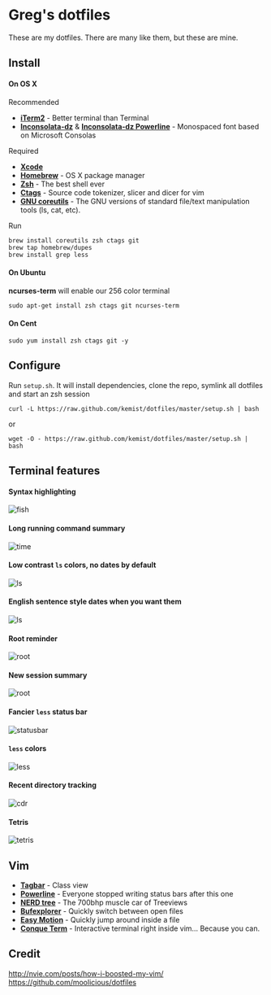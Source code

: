 
Greg's dotfiles 
===============

These are my dotfiles. There are many like them, but these are mine.

Install
-------
#### On OS X

Recommended
* **[iTerm2](http://www.iterm2.com)** - Better terminal than Terminal
* **[Inconsolata-dz](http://media.nodnod.net/Inconsolata-dz.otf.zip)** & **[Inconsolata-dz Powerline](https://gist.github.com/raw/1595572/51bdd743cc1cc551c49457fe1503061b9404183f/Inconsolata-dz-Powerline.otf)** - Monospaced font based on Microsoft Consolas

	
Required
* **[Xcode](https://itunes.apple.com/us/app/xcode/id497799835?ls=1&mt=12)**
* **[Homebrew](http://mxcl.github.com/homebrew/)** - OS X package manager
* **[Zsh](http://www.zsh.org/)** - The best shell ever
* **[Ctags](http://ctags.sourceforge.net/)** - Source code tokenizer, slicer and dicer for vim
* **[GNU coreutils](http://www.gnu.org/software/coreutils/)** - The GNU versions of standard file/text manipulation tools (ls, cat, etc). 

Run

	brew install coreutils zsh ctags git
	brew tap homebrew/dupes
	brew install grep less

#### On Ubuntu

**ncurses-term** will enable our 256 color terminal

	sudo apt-get install zsh ctags git ncurses-term

#### On Cent
	sudo yum install zsh ctags git -y

Configure
---------

Run `setup.sh`. It will install dependencies, clone the repo, symlink all dotfiles and start an zsh session

```
curl -L https://raw.github.com/kemist/dotfiles/master/setup.sh | bash
```
or 
```
wget -O - https://raw.github.com/kemist/dotfiles/master/setup.sh | bash
```
Terminal features
-----------------

#### Syntax highlighting

![fish](http://23.21.137.87/static/fish.png)

#### Long running command summary

![time](http://23.21.137.87/static/time.png)

#### Low contrast `ls` colors, no dates by default
	
![ls](http://23.21.137.87/static/ls.png)	

#### English sentence style dates when you want them
	
![ls](http://23.21.137.87/static/lsd.png)

#### Root reminder

![root](http://23.21.137.87/static/root.png)

#### New session summary 

![root](http://23.21.137.87/static/newshell.png)

#### Fancier `less` status bar

![statusbar](http://23.21.137.87/static//lessstatusbar.png)

#### `less` colors

![less](http://23.21.137.87/static/lesscolors.png)

#### Recent directory tracking

![cdr](http://23.21.137.87/static//cdr.png)

#### Tetris

![tetris](http://23.21.137.87/static//tetris.png)

Vim
---

* **[Tagbar](http://majutsushi.github.com/tagbar/)** - Class view
* **[Powerline](https://github.com/Lokaltog/vim-powerline)** - Everyone stopped writing status bars after this one
* **[NERD tree](https://github.com/scrooloose/nerdtree)** - The 700bhp muscle car of Treeviews
* **[Bufexplorer](http://www.vim.org/scripts/script.php?script_id=42)** - Quickly switch between open files
* **[Easy Motion](https://github.com/Lokaltog/vim-easymotion#readme)** - Quickly jump around inside a file
* **[Conque Term](https://code.google.com/p/conque/)** - Interactive terminal right inside vim… Because you can.

    
Credit
------

http://nvie.com/posts/how-i-boosted-my-vim/  
https://github.com/moolicious/dotfiles
